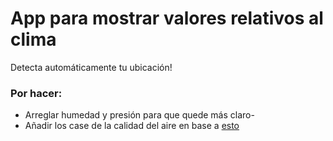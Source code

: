 # App para mostrar valores relativos al clima

Detecta automáticamente tu ubicación!

### Por hacer:

- Arreglar humedad y presión para que quede más claro-
- Añadir los case de la calidad del aire en base a [esto](https://openweathermap.org/api/air-pollution)
